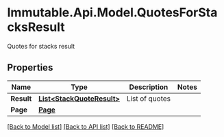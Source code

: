 # Immutable.Api.Model.QuotesForStacksResult
Quotes for stacks result

## Properties

Name | Type | Description | Notes
------------ | ------------- | ------------- | -------------
**Result** | [**List&lt;StackQuoteResult&gt;**](StackQuoteResult.md) | List of quotes | 
**Page** | [**Page**](Page.md) |  | 

[[Back to Model list]](../README.md#documentation-for-models) [[Back to API list]](../README.md#documentation-for-api-endpoints) [[Back to README]](../README.md)


